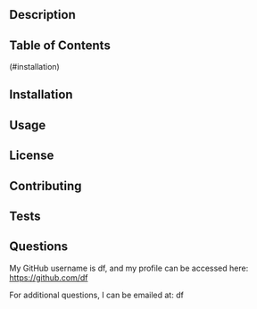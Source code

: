 # 



## Description



## Table of Contents

(#installation)
## Installation <a name="installation">



## Usage



## License



## Contributing



## Tests



## Questions

My GitHub username is df, and my profile can be accessed here: https://github.com/df

For additional questions, I can be emailed at: df
